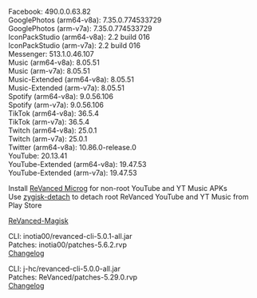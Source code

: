 Facebook: 490.0.0.63.82  
GooglePhotos (arm64-v8a): 7.35.0.774533729  
GooglePhotos (arm-v7a): 7.35.0.774533729  
IconPackStudio (arm64-v8a): 2.2 build 016  
IconPackStudio (arm-v7a): 2.2 build 016  
Messenger: 513.1.0.46.107  
Music (arm64-v8a): 8.05.51  
Music (arm-v7a): 8.05.51  
Music-Extended (arm64-v8a): 8.05.51  
Music-Extended (arm-v7a): 8.05.51  
Spotify (arm64-v8a): 9.0.56.106  
Spotify (arm-v7a): 9.0.56.106  
TikTok (arm64-v8a): 36.5.4  
TikTok (arm-v7a): 36.5.4  
Twitch (arm64-v8a): 25.0.1  
Twitch (arm-v7a): 25.0.1  
Twitter (arm64-v8a): 10.86.0-release.0  
YouTube: 20.13.41  
YouTube-Extended (arm64-v8a): 19.47.53  
YouTube-Extended (arm-v7a): 19.47.53  

Install [ReVanced Microg](https://github.com/ReVanced/GmsCore/releases) for non-root YouTube and YT Music APKs  
Use [zygisk-detach](https://github.com/j-hc/zygisk-detach) to detach root ReVanced YouTube and YT Music from Play Store  

[ReVanced-Magisk](https://github.com/kingsmanvn1x32/ReVanced-Magisk)
  
CLI: inotia00/revanced-cli-5.0.1-all.jar  
Patches: inotia00/patches-5.6.2.rvp  
[Changelog](https://github.com/inotia00/revanced-patches/releases/tag/v5.6.2)

CLI: j-hc/revanced-cli-5.0.0-all.jar  
Patches: ReVanced/patches-5.29.0.rvp  
[Changelog](https://github.com/ReVanced/revanced-patches/releases/tag/v5.29.0)  
